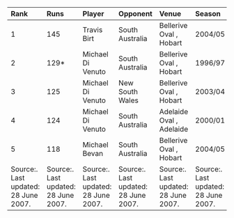 | Rank                                 | Runs                                 | Player                               | Opponent                             | Venue                                | Season                               |
|:-------------------------------------|:-------------------------------------|:-------------------------------------|:-------------------------------------|:-------------------------------------|:-------------------------------------|
| 1                                    | 145                                  | Travis Birt                          | South Australia                      | Bellerive Oval , Hobart              | 2004/05                              |
| 2                                    | 129*                                 | Michael Di Venuto                    | South Australia                      | Bellerive Oval , Hobart              | 1996/97                              |
| 3                                    | 125                                  | Michael Di Venuto                    | New South Wales                      | Bellerive Oval , Hobart              | 2003/04                              |
| 4                                    | 124                                  | Michael Di Venuto                    | South Australia                      | Adelaide Oval , Adelaide             | 2000/01                              |
| 5                                    | 118                                  | Michael Bevan                        | South Australia                      | Bellerive Oval , Hobart              | 2004/05                              |
| Source:. Last updated: 28 June 2007. | Source:. Last updated: 28 June 2007. | Source:. Last updated: 28 June 2007. | Source:. Last updated: 28 June 2007. | Source:. Last updated: 28 June 2007. | Source:. Last updated: 28 June 2007. |